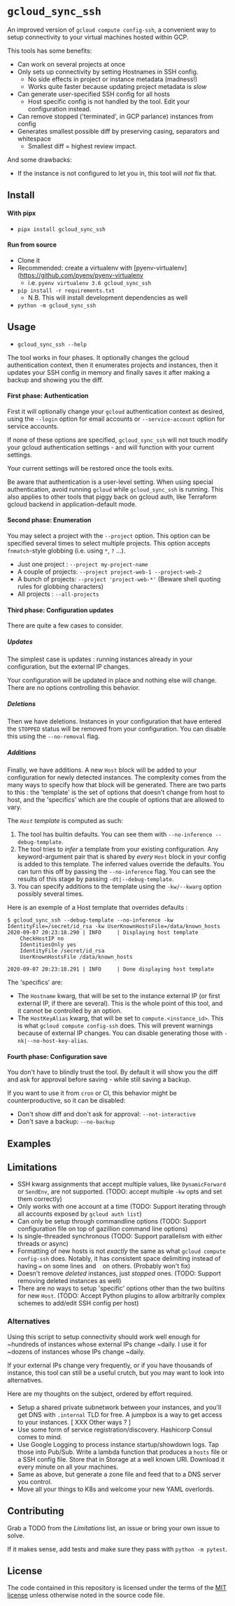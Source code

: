 # `gcloud_sync_ssh`

An improved version of `gcloud compute config-ssh`, a convenient way to setup connectivity to your virtual machines hosted within GCP.

This tools has some benefits:

* Can work on several projects at once
* Only sets up connectivity by setting Hostnames in SSH config.
  * No side effects in project or instance metadata (madness!)
  * Works quite faster because updating project metadata is _slow_
* Can generate user-specified SSH config for all hosts
  * Host specific config is not handled by the tool. Edit your configuration instead.
* Can remove stopped ('terminated', in GCP parlance) instances from config
* Generates smallest possible diff by preserving casing, separators and whitespace
  * Smallest diff = highest review impact.


And some drawbacks:

* If the instance is not configured to let you in, this tool will _not_ fix that.

## Install

#### With pipx

- `pipx install gcloud_sync_ssh`

#### Run from source

- Clone it
- Recommended: create a virtualenv with [pyenv-virtualenv](https://github.com/pyenv/pyenv-virtualenv
  - i.e. `pyenv virtualenv 3.6 gcloud_sync_ssh`
- `pip install -r requirements.txt`
  - N.B. This will install development dependencies as well
- `python -m gcloud_sync_ssh`


## Usage

- `gcloud_sync_ssh --help`

The tool works in four phases. It optionally changes the gcloud authentication context, then it enumerates projects and instances, then it updates your SSH config in memory and finally saves it after making a backup and showing you the diff.

#### First phase: Authentication

First it will optionally change your `gcloud` authentication context as desired, using the
`--login` option for email accounts or `--service-account` option for service accounts.


If none of these options are specified, `gcloud_sync_ssh` will not touch modify your gcloud
authentication settings - and will function with your current settings.


Your current settings will be restored once the tools exits.


Be aware that authentication is a user-level setting. When using special authentication, avoid running `gcloud` while `gcloud_sync_ssh` is running. This also applies to other tools that piggy back on gcloud auth, like Terraform gcloud backend in application-default mode.

#### Second phase: Enumeration

You may select a project with the `--project` option. This option can be specified several times to select multiple projects. This option accepts `fnmatch`-style globbing (i.e. using `*`, `?` ...).

- Just one project : `--project my-project-name`
- A couple of projects: `--project project-web-1 --project-web-2`
- A bunch of projects: `--project 'project-web-*'` (Beware shell quoting rules for globbing characters)
- All projects : `--all-projects`

#### Third phase: Configuration updates

There are quite a few cases to consider.

##### Updates

The simplest case is updates : running instances already in your configuration, but the external IP changes.

Your configuration will be updated in place and nothing else will change. There are no options controlling this behavior.

##### Deletions

Then we have deletions. Instances in your configuration that have entered the `STOPPED` status will be removed from your configuration. You can disable this using the `--no-removal` flag.

##### Additions

Finally, we have additions. A new `Host` block will be added to your configuration for newly detected instances. The complexity comes from the many ways to specify how that block will be generated. There are two parts to this : the 'template' is the set of options that doesn't change from host to host, and the 'specifics' which are the couple of options that are allowed to vary.


The _`Host` template_ is computed as such:

1. The tool has builtin defaults. You can see them with `--no-inference --debug-template`.
2. The tool tries to _infer_ a template from your existing configuration. Any keyword-argument pair that is shared by _every_ `Host` block in your config is added to this template. The inferred values override the defaults. You can turn this off by passing the `--no-inference` flag. You can see the results of this stage by passing `-dt|--debug-template`.
3. You can specify additions to the template using the `-kw/--kwarg` option possibly several times.

Here is an exemple of a Host template that overrides defaults :

    $ gcloud_sync_ssh --debug-template --no-inference -kw IdentityFile=/secret/id_rsa -kw UserKnownHostsFile=/data/known_hosts
    2020-09-07 20:23:18.290 | INFO     | Displaying host template
        CheckHostIP no
        IdentitiesOnly yes
        IdentityFile /secret/id_rsa
        UserKnownHostsFile /data/known_hosts

    2020-09-07 20:23:18.291 | INFO     | Done displaying host template

The 'specifics' are:

- The `Hostname` kwarg, that will be set to the instance external IP (or first external IP, if there are several). This is the whole point of this tool, and it cannot be controlled by an option.
- The `HostKeyAlias` kwarg, that will be set to `compute.<instance_id>`. This is what `gcloud compute config-ssh` does. This will prevent warnings because of external IP changes. You can disable generating those with `-nk|--no-host-key-alias`.

#### Fourth phase: Configuration save

You don't have to blindly trust the tool. By default it will show you the diff and ask for approval before saving - while still saving a backup.

If you want to use it from `cron` or CI, this behavior might be counterproductive, so it can be disabled:

- Don't show diff and don't ask for approval: `--not-interactive`
- Don't save a backup: `--no-backup`

## Examples

## Limitations

* SSH kwarg assignments that accept multiple values, like `DynamicForward` or `SendEnv`, are not supported. (TODO: accept multiple `-kw` opts and set them correctly)
* Only works with one account at a time (TODO: Support iterating through all accounts exposed by `gcloud auth list`)
* Can only be setup through commandline options (TODO: Support configuration file on top of gazillion command line options)
* Is single-threaded synchronous (TODO: Support parallelism with either threads or async)
* Formatting of new hosts is not _exactly_ the same as what `gcloud compute config-ssh` does. Notably, it has consistent space delimiting instead of having `=` on some lines and ` ` on others. (Probably won't fix)
* Doesn't remove _deleted_ instances, just _stopped_ ones. (TODO: Support removing deleted instances as well)
* There are no ways to setup 'specific' options other than the two builtins for new `Host`. (TODO: Accept Python plugins to allow arbitrarily complex schemes to add/edit SSH config per host)

### Alternatives

Using this script to setup connectivity should work well enough for ~hundreds of instances whose external IPs change ~daily. I use it for ~dozens of instances whose IPs change ~daily.

If your external IPs change very frequently, or if you have thousands of instance, this tool can still be a useful crutch, but you may want to look into alternatives.

Here are my thoughts on the subject, ordered by effort required.

* Setup a shared private subnetwork between your instances, and you'll get DNS with `.internal` TLD for free. A jumpbox is a way to get access to your instances. [ XXX Other ways ? ]
* Use some form of service registration/discovery. Hashicorp Consul comes to mind.
* Use Google Logging to process instance startup/showdown logs. Tap those into Pub/Sub. Write a lambda function that produces a `hosts` file or a SSH config file. Store that in Storage at a well known URI. Download it every minute on all your machines.
* Same as above, but generate a zone file and feed that to a DNS server you control.
* Move all your things to K8s and welcome your new YAML overlords.

## Contributing

Grab a TODO from the _Limitations_ list, an issue or bring your own issue to solve.

If it makes sense, add tests and make sure they pass with `python -m pytest`.

## License

The code contained in this repository is licensed under the terms of the [MIT license](LICENSE) unless otherwise noted in the source code file.
